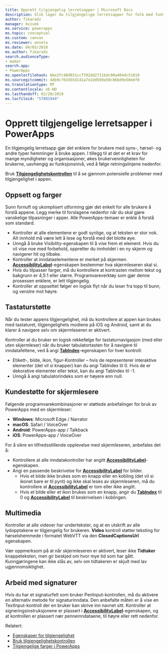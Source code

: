 ```yaml
---
title: Opprett tilgjengelig lerretsapper | Microsoft Docs
description: Slik lager du tilgjengelige lerretsapper for folk med funksjonshemninger
author: fikaradz
manager: kvivek
ms.service: powerapps
ms.topic: conceptual
ms.custom: canvas
ms.reviewer: anneta
ms.date: 04/03/2018
ms.author: fikaradz
search.audienceType:
- maker
search.app:
- PowerApps
ms.openlocfilehash: b6e2fc48d931ccf702dd2711bdc00a484dc51018
ms.sourcegitcommit: 4db9c763455d141a7e1dd569a50c86bd9e50ebf0
ms.translationtype: MT
ms.contentlocale: nb-NO
ms.lasthandoff: 02/20/2019
ms.locfileid: "57801944"
---
```

# <a name="create-accessible-canvas-apps-in-powerapps"></a>Opprett tilgjengelige lerretsapper i PowerApps
En tilgjengelig lerretsapp gjør det enklere for brukere med syns-, hørsel- og andre typer hemminger å bruke appen.  I tillegg til at det er et krav for mange myndigheter og organisasjoner, økes brukervennligheten for brukerne, uavhengig av funksjonsnivå, ved å følge retningslinjene nedenfor.

Bruk **[Tilgjengelighetskontrollen](accessibility-checker.md)** til å se gjennom potensielle problemer med tilgjengelighet i appen. 

## <a name="layout-and-color"></a>Oppsett og farger
Sunn fornuft og ukomplisert utforming gjør det enkelt for alle brukere å forstå appene.  Legg merke til forslagene nedenfor når du skal gjøre vanskelige tilpasninger i apper.  Alle PowerApps-temaer er enkle å forstå som standard.
- Kontroller at alle elementene er godt synlige, og at teksten er stor nok.  Alt innhold må være lett å lese og forstå med det blotte øye.
- Unngå å bruke Visibility-egenskapen til å vise frem et element.  Hvis du vil vise noe med forbehold, oppretter du innholdet i en ny skjerm og navigerer hit og tilbake.
- Kontroller at inndataelementene er merket på skjermen. **[AccessibilityLabel](controls/properties-accessibility.md)**-egenskapen bestemmer hva skjermleseren skal si.
- Hvis du tilpasser farger, må du kontrollere at kontrasten mellom tekst og bakgrunn er 4,5:1 eller større.  Programvareverktøy som gjør denne prosessen enklere, er lett tilgjengelig.
- Kontroller at oppsettet følger en logisk flyt når du leser fra topp til bunn, og venstre mot høyre.


## <a name="keyboard-support"></a>Tastaturstøtte
Når du tester appens tilgjengelighet, må du kontrollere at appen kan brukes med tastaturet, tilgjengelighets modiene på iOS og Android, samt at du klarer å navigere selv om skjermleseren er aktivert.

Kontroller at du bruker en logisk rekkefølge for tastaturnavigasjon (med eller uten skjermleser) når du bruker tabulatortasten for å navigere til inndatafeltene, ved å angi **[TabIndex](controls/properties-accessibility.md)**-egenskapen for hver kontroll:
- Etikett-, bilde, ikon, figur-Kontroller – hvis de representerer interaktive elementer (det vil si knapper) kan du angi TabIndex til 0. Hvis de er dekorative elementer eller tekst, kan du angi TabIndex til -1.
- Unngå å angi tabulatorindeks som er høyere enn null.

## <a name="screen-reader-support"></a>Kundestøtte for skjermlesere
Følgende programvarekombinasjoner er støttede anbefalinger for bruk av PowerApps med en skjermleser:

- **Windows**: Microsoft Edge / Narrator
- **macOS**: Safari / VoiceOver
- **Android**: PowerApps-app / Talkback
- **iOS**: PowerApps-app / VoiceOver

For å sikre en tilfredsstillende opplevelse med skjermleseren, anbefales det å:

- Kontrollere at alle inndatakontroller har angitt **[AccessibilityLabel](controls/properties-accessibility.md)**-egenskapen.
- Angi en passende beskrivelse for **[AccessibilityLabel](controls/properties-accessibility.md)** for bilder.
  - Hvis et bilde ikke brukes som en knapp eller en kobling (det vil si ikonet bare er til pynt) og ikke skal leses av skjermleseren, må du kontrollere at **[AccessibilityLabel](controls/properties-accessibility.md)** er tom eller ikke angitt.
  - Hvis et bilde eller et ikon brukes som en knapp, angir du **[TabIndex](controls/properties-accessibility.md)** til 0 og **[AccessibilityLabel](controls/properties-accessibility.md)** til beskrivelsen i koblingen.


## <a name="multimedia"></a>Multimedia
Kontroller at alle videoer har undertekster, og at en utskrift av alle lydopptakene er tilgjengelig for brukeren.  **Video** kontroll støtter teksting for hørselshemmede i formatet WebVTT via den **ClosedCaptionsUrl** egenskapen.

Vær oppmerksom på at når skjermleseren er aktivert, leser ikke **Tidtaker** knappeteksten, men gir beskjed om hvor mye tid som har gått.  Kunngjøringene kan ikke slås av, selv om tidtakeren er skjult med lav ugjennomsiktighet.

## <a name="working-with-signatures"></a>Arbeid med signaturer
Hvis du har et signaturfelt som bruker PenInput-kontrollen, må du aktivere en alternativ metode for signaturinndata.  Den anbefalte måten er å vise en TextInput-kontroll der en bruker kan skrive inn navnet sitt.  Kontroller at signeringsinstruksjonene er plassert i **[AccessibilityLabel](controls/properties-accessibility.md)**-egenskapen, og at kontrollen er plassert nær penneinndataene, til høyre eller rett nedenfor.



Relatert:
- [Egenskaper for tilgjengelighet](controls/properties-accessibility.md)
- [Bruk tilgjengelighetskontrollen](accessibility-checker.md)
- [Tilgjengelige farger i PowerApps](accessible-apps-color.md)

